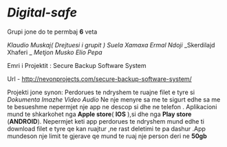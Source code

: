# _Digital-safe_

Grupi jone do te permbaj **6** veta

_Klaudio Muskaj( Drejtuesi i grupit )_
_Suela Xamaxa_
_Ermal Ndoji_
_Skerdilajd Xhaferi _
_Metjon Musko_
_Elio Pepa_  

Emri i Projektit : Secure Backup Software System 

Url - http://nevonprojects.com/secure-backup-software-system/

Projekti jone synon:
Perdorues te ndryshem te  ruajne filet e tyre si
 _Dokumenta_
 _Imazhe_ 
 _Video_ 
 _Audio_ 
Ne nje menyre sa me  te sigurt edhe  sa  me te  besueshme  nepermjet nje app ne descop si dhe ne telefon . Aplikacioni mund te shkarkohet nga **Apple store**( __IOS__ ),si dhe nga **Play store** (__ANDROID__). Nepermjet keti app perdorues te  ndryshem mund edhe ti download filet e  tyre qe  kan ruajtur ,ne rast deletimi te pa dashur .App mundeson  nje  limit te  gjerave qe  mund te  ruaj nje  person deri ne  __50gb__

